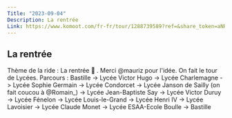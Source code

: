```yaml
---
Title: "2023-09-04"
Description: La rentrée
Link: https://www.komoot.com/fr-fr/tour/1288739589?ref=&share_token=aNR8fsvGBuRacLnbc8tpXEDfUc2NordPjOQNU56vxIxoDif1Eu
---
```


## La rentrée

Thème de la ride : La rentrée 🎒 . Merci @mauriz pour l'idée. On fait le tour de Lycées.
Parcours : Bastille -> Lycée Victor Hugo -> Lycée Charlemagne -> Lycée Sophie Germain -> Lycée Condorcet -> Lycée Janson de Sailly (on fait coucou à @Romain\_) -> Lycée Jean-Baptiste Say -> Lycée Victor Duruy -> Lycée Fénelon -> Lycée Louis-le-Grand -> Lycée Henri IV -> Lycée Lavoisier -> Lycée Claude Monet -> Lycée ESAA-Ecole Boulle -> Bastille
